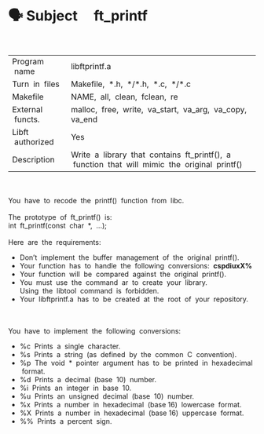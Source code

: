 # 🗣 Subject&nbsp;&nbsp;&nbsp;&nbsp; ft_printf

<br>
<table>
  <tr>
    <td>Program &nbsp;name</td>
    <td>libftprintf.a</td>
  </tr>
  <tr>
    <td>Turn &nbsp;in &nbsp;files</td>
    <td>Makefile, &nbsp;*.h,&nbsp; */*.h, &nbsp;*.c,&nbsp; */*.c</td>
  </tr>
  <tr>
    <td>Makefile</td>
    <td>NAME, &nbsp;all,&nbsp; clean, &nbsp;fclean, &nbsp;re</td>
  </tr>
  <tr>
    <td>External &nbsp;functs.</td>
    <td>malloc, &nbsp;free, &nbsp;write, &nbsp;va_start,&nbsp; va_arg,&nbsp; va_copy,&nbsp; va_end</td>
  </tr>
  <tr>
    <td>Libft &nbsp;authorized</td>
    <td>Yes</td>
  </tr>
  <tr>
    <td>Description</td>
    <td>Write&nbsp; a &nbsp;library &nbsp;that &nbsp;contains &nbsp;ft_printf(), &nbsp;a &nbsp;function &nbsp;that &nbsp;will &nbsp;mimic &nbsp;the &nbsp;original &nbsp;printf()</td>
  </tr>
</table>
<br><br>
You &nbsp;have &nbsp;to &nbsp;recode &nbsp;the &nbsp;printf() &nbsp;function &nbsp;from &nbsp;libc.<br><br>
The &nbsp;prototype&nbsp; of&nbsp; ft_printf() &nbsp;is:<br>
int &nbsp;ft_printf(const &nbsp;char &nbsp;*,&nbsp; ...);<br><br>
Here&nbsp; are&nbsp; the &nbsp;requirements:<br>
<ul>
<li>Don’t &nbsp;implement &nbsp;the &nbsp;buffer &nbsp;management &nbsp;of&nbsp; the &nbsp;original&nbsp; printf().
<li>Your &nbsp;function&nbsp; has&nbsp; to &nbsp;handle &nbsp;the &nbsp;following &nbsp;conversions: &nbsp;<b>cspdiuxX%</b>
<li>Your&nbsp; function &nbsp;will &nbsp;be &nbsp;compared &nbsp;against&nbsp; the&nbsp; original &nbsp;printf().
<li>You &nbsp;must &nbsp;use &nbsp;the &nbsp;command &nbsp;ar &nbsp;to&nbsp; create&nbsp; your&nbsp; library.<br>
Using &nbsp;the &nbsp;libtool&nbsp; command &nbsp;is &nbsp;forbidden.
<li>Your &nbsp;libftprintf.a &nbsp;has &nbsp;to &nbsp;be &nbsp;created &nbsp;at &nbsp;the&nbsp; root&nbsp; of &nbsp;your&nbsp; repository.
</ul>
<br><br>
You &nbsp;have &nbsp;to &nbsp;implement &nbsp;the &nbsp;following &nbsp;conversions:<br>
<ul>
<li>%c &nbsp;Prints&nbsp; a &nbsp;single&nbsp; character.<br>
<li>%s &nbsp;Prints&nbsp; a &nbsp;string &nbsp;(as&nbsp; defined&nbsp; by&nbsp; the&nbsp; common &nbsp;C&nbsp; convention).<br>
<li>%p&nbsp; The &nbsp;void &nbsp;* &nbsp;pointer &nbsp;argument &nbsp;has &nbsp;to &nbsp;be&nbsp; printed&nbsp; in&nbsp; hexadecimal &nbsp;format.<br>
<li>%d &nbsp;Prints&nbsp; a &nbsp;decimal &nbsp;(base &nbsp;10) &nbsp;number.<br>
<li>%i &nbsp;Prints&nbsp; an &nbsp;integer&nbsp; in &nbsp;base &nbsp;10.<br>
<li>%u &nbsp;Prints&nbsp; an&nbsp; unsigned&nbsp; decimal &nbsp;(base &nbsp;10) &nbsp;number.<br>
<li>%x &nbsp;Prints&nbsp; a &nbsp;number&nbsp; in&nbsp; hexadecimal&nbsp; (base 16) &nbsp;lowercase &nbsp;format.<br>
<li>%X&nbsp; Prints&nbsp; a &nbsp;number&nbsp; in&nbsp; hexadecimal&nbsp; (base 16) &nbsp;uppercase &nbsp;format.<br>
<li>%% &nbsp;Prints&nbsp; a&nbsp; percent&nbsp; sign.<br>
</ul>
